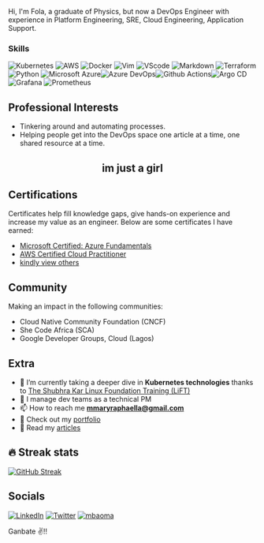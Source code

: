 Hi, I'm Fola, a graduate of Physics, but now a DevOps Engineer with experience in Platform Engineering, SRE, Cloud Engineering, Application Support.

### Skills
![Kubernetes](https://img.shields.io/badge/kubernetes-326ce5.svg?&style=for-the-badge&logo=kubernetes&logoColor=white) ![AWS](https://img.shields.io/badge/AWS-FF9900?style=for-the-badge&logo=amazonaws&logoColor=white) ![Docker](https://img.shields.io/badge/Docker-2CA5E0?style=for-the-badge&logo=docker&logoColor=white) ![Vim](https://img.shields.io/badge/VIM-%2311AB00.svg?&style=for-the-badge&logo=vim&logoColor=white) ![VScode](https://img.shields.io/badge/VSCode-0078D4?style=for-the-badge&logo=visual%20studio%20code&logoColor=white) ![Markdown](https://img.shields.io/badge/Markdown-000000?style=for-the-badge&logo=markdown&logoColor=white) ![Terraform](https://img.shields.io/badge/Terraform-7B42BC?style=for-the-badge&logo=terraform) ![Python](https://img.shields.io/badge/Python-3776AB?style=for-the-badge&logo=python&logoColor=white) ![Microsoft Azure](https://img.shields.io/badge/Microsoft%20Azure-0078D4?style=for-the-badge&logo=microsoft%20azure&logoColor=white)![Azure DevOps](https://img.shields.io/badge/Azure%20DevOps-0078D7?style=for-the-badge&logo=azure%20devops&logoColor=white)![Github Actions](https://img.shields.io/badge/GitHub%20Actions-2088FF?style=for-the-badge&logo=githubactions&logoColor=white)![Argo CD](https://img.shields.io/badge/Argo-EF7B4D?style=for-the-badge&logo=argo&logoColor=white) ![Grafana](https://img.shields.io/badge/Grafana-F46800?style=for-the-badge&logo=grafana&logoColor=white) ![Prometheus](https://img.shields.io/badge/Prometheus-E6522C?style=for-the-badge&logo=prometheus&logoColor=white)

## Professional Interests

- Tinkering around and automating processes.
- Helping people get into the DevOps space one article at a time, one shared resource at a time.

<h2 align="center">  <strong> im just a girl  </strong></h2> 

## Certifications
Certificates help fill knowledge gaps, give hands-on experience and increase my value as an engineer. Below are some certificates I have earned:

- [Microsoft Certified: Azure Fundamentals](https://www.credly.com/badges/2840723d-011e-4029-b07a-8e289a08f451)
- [AWS Certified Cloud Practitioner](https://www.credly.com/badges/f2c16bf1-7c17-4e3c-a643-77406a05eee7)
- [kindly view others](https://www.credly.com/users/chioma-mary-mbaoma)

## Community 
Making an impact in the following communities:

- Cloud Native Community Foundation (CNCF)
- She Code Africa (SCA)
- Google Developer Groups, Cloud (Lagos)
  
## Extra
- 🌱 I’m currently taking a deeper dive in **Kubernetes technologies** thanks to [The Shubhra Kar Linux Foundation Training (LiFT)](https://www.linuxfoundation.org/about/lift-scholarships)
- 👯 I manage dev teams as a technical PM
- 📫 How to reach me **mmaryraphaella@gmail.com**
- 📁 Check out my [portfolio](https://linktr.ee/mbaoma)
- 📖 Read my [articles](https://omarrrz-lounge.hashnode.dev/)

## 🔥 Streak stats
[![GitHub Streak](http://github-readme-streak-stats.herokuapp.com?user=Mbaoma&theme=cobalt)](https://git.io/streak-stats)
<br>

## Socials 
[![LinkedIn](https://img.shields.io/badge/linkedin-%230077B5.svg?style=for-the-badge&logo=linkedin&logoColor=white&style=flat-square)](https://www.linkedin.com/in/mbaoma-chioma-mary)
[![Twitter](https://img.shields.io/badge/-Twitter-1DA1F2?logo=twitter&logoColor=white&style=flat-square)](https://twitter.com/mba_oma)
[<img src="https://komarev.com/ghpvc/?username=tannaye&label=Profile%20views&color=0e75b6&style=flat" alt="mbaoma" />](https://github.com/Mbaoma/Mbaoma)

Ganbate ✌!! <br>
